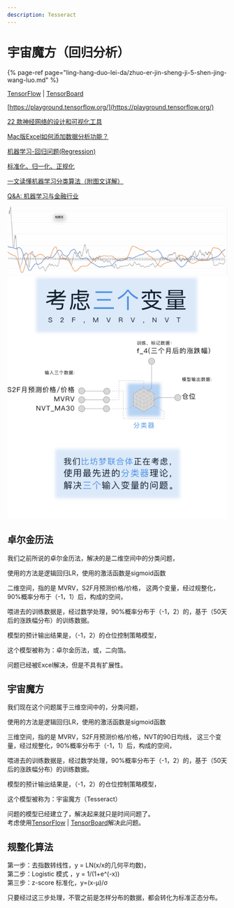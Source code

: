 ```yaml
---
description: Tesseract
---
```


# 宇宙魔方（回归分析）

{% page-ref page="ling-hang-duo-lei-da/zhuo-er-jin-sheng-ji-5-shen-jing-wang-luo.md" %}

[TensorFlow](https://www.tensorflow.org/) \| [TensorBoard](https://www.tensorflow.org/tensorboard?hl=zh-cn)

[https://playground.tensorflow.org/](https://playground.tensorflow.org/)



[22 款神经网络的设计和可视化工具](https://www.huaweicloud.com/articles/d90130bfd852a55e505155e381ebfab1.html)

[Mac版Excel如何添加数据分析功能？](https://answers.microsoft.com/zh-hans/msoffice/forum/all/mac%E7%89%88excel%E5%A6%82%E4%BD%95%E6%B7%BB/4f9c7fcf-ba8a-4f1a-8f00-bc35a43cb480)

[机器学习-回归问题\(Regression\)](https://zhuanlan.zhihu.com/p/127972563)

[标准化、归一化、正规化](https://zhuanlan.zhihu.com/p/73080065)

[一文读懂机器学习分类算法（附图文详解）](https://zhuanlan.zhihu.com/p/82114104)

[Q&A: 机器学习与金融行业](http://www.fintechgl.com/articles/59)

![](../../../.gitbook/assets/a4%20%281%29.png)

## 卓尔金历法

我们之前所说的卓尔金历法，解决的是二维空间中的分类问题，

使用的方法是逻辑回归LR，使用的激活函数是sigmoid函数

二维空间，指的是 MVRV，S2F月预测价格/价格， 这两个变量，经过规整化，90%概率分布于（-1，1）后，构成的空间，

喂进去的训练数据是，经过数学处理，90%概率分布于（-1，2）的，基于（50天后的涨跌幅分布）的训练数据。

模型的预计输出结果是，（-1，2）的仓位控制策略模型，

这个模型被称为：卓尔金历法，或，二向箔。 

问题已经被Excel解决，但是不具有扩展性。

## 宇宙魔方

我们现在这个问题属于三维空间中的，分类问题， 

使用的方法是逻辑回归LR，使用的激活函数是sigmoid函数

三维空间，指的是 MVRV，S2F月预测价格/价格，NVT的90日均线， 这三个变量，经过规整化，90%概率分布于（-1，1）后，构成的空间，

喂进去的训练数据是，经过数学处理，90%概率分布于（-1，2）的，基于（50天后的涨跌幅分布）的训练数据。

模型的预计输出结果是，（-1，2）的仓位控制策略模型，

这个模型被称为：宇宙魔方（Tesseract）

问题的模型已经建立了，解决起来就只是时间问题了。  
考虑使用[TensorFlow](https://www.tensorflow.org/) \| [TensorBoard](https://www.tensorflow.org/tensorboard?hl=zh-cn)解决此问题。

## 规整化算法

第一步：去指数转线性，y = LN\(x/x的几何平均数\)，   
第二步：Logistic 模式 ，y = 1/\(1+e^\(-x\)\)   
第三步：z-score 标准化，y=\(x-μ\)/σ

只要经过这三步处理，不管之前是怎样分布的数据，都会转化为标准正态分布。

